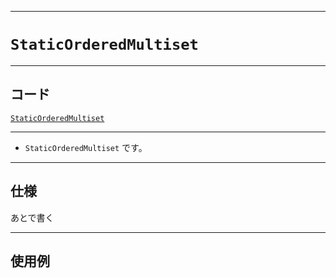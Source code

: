 _____

# `StaticOrderedMultiset`

_____

## コード

[`StaticOrderedMultiset`](https://github.com/titanium-22/Library_py/blob/main/DataStructures/Set/StaticOrderedMultiset.py)
<!-- code=https://github.com/titanium-22/Library_py/blob/main/DataStructures\Set\StaticOrderedMultiset.py -->

_____

- `StaticOrderedMultiset` です。

_____

## 仕様

あとで書く

_____

## 使用例

```python
```

